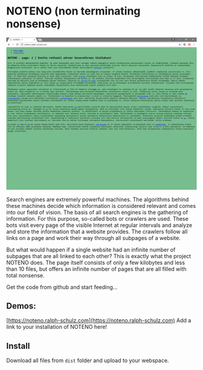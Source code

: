 # NOTENO (non terminating nonsense)

![noteno screenshot animated](https://raw.githubusercontent.com/rgb3000/noteno/master/noteno.gif)

Search engines are extremely powerful machines. The algorithms behind these machines decide which information is considered relevant and comes into our field of vision. The basis of all search engines is the gathering of information. For this purpose, so-called bots or crawlers are used. These bots visit every page of the visible Internet at regular intervals and analyze and store the information that a website provides. The crawlers follow all links on a page and work their way through all subpages of a website.

But what would happen if a single website had an infinite number of subpages that are all linked to each other? This is exactly what the project NOTENO does. The page itself consists of only a few kilobytes and less than 10 files, but offers an infinite number of pages that are all filled with total nonsense.

Get the code from github and start feeding...

## Demos:
[https://noteno.ralph-schulz.com](https://noteno.ralph-schulz.com)
Add a link to your installation of NOTENO here!


## Install
Download all files from ```dist``` folder and upload to your webspace.

